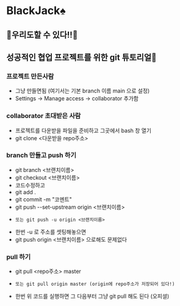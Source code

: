 # BlackJack♠

## 🙌우리도할 수 있다!!🙌
## 성공적인 협업 프로젝트를 위한 git 튜토리얼🎉

### 프로젝트 만든사람
* 그냥 만들면됨 (여기서는 기본 branch 이름 main 으로 설정)
* Settings -> Manage access -> collaborator 추가함

### collaborator 초대받은 사람
* 프로젝트를 다운받을 파일을 준비하고 그곳에서 bash 창 열기
* git clone <다운받을 repo주소>

### branch 만들고 push 하기
* git branch <브랜치이름>
* git checkout <브랜치이름>
* 코드수정하고
* git add .
* git commit -m "코멘트"
* git push --set-upstream origin <브랜치이름>
*     또는 git push -u origin <브랜치이름>

* 한번 -u 로 주소를 셋팅해놓으면 
* git push origin <브랜치이름> 으로해도 문제없다

### pull 하기
* git pull <repo주소> master
*     또는 git pull origin master (origin에 repo주소가 저장되어 있다!)

* 한번 위 코드를 실행하면 그 다음부터 그냥 git pull 해도 된다 (오피셜)
